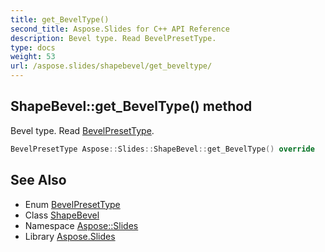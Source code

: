 ```yaml
---
title: get_BevelType()
second_title: Aspose.Slides for C++ API Reference
description: Bevel type. Read BevelPresetType.
type: docs
weight: 53
url: /aspose.slides/shapebevel/get_beveltype/
---
```

## ShapeBevel::get_BevelType() method


Bevel type. Read [BevelPresetType](../../bevelpresettype/).

```cpp
BevelPresetType Aspose::Slides::ShapeBevel::get_BevelType() override
```

## See Also

* Enum [BevelPresetType](../../bevelpresettype/)
* Class [ShapeBevel](../)
* Namespace [Aspose::Slides](../../)
* Library [Aspose.Slides](../../../)